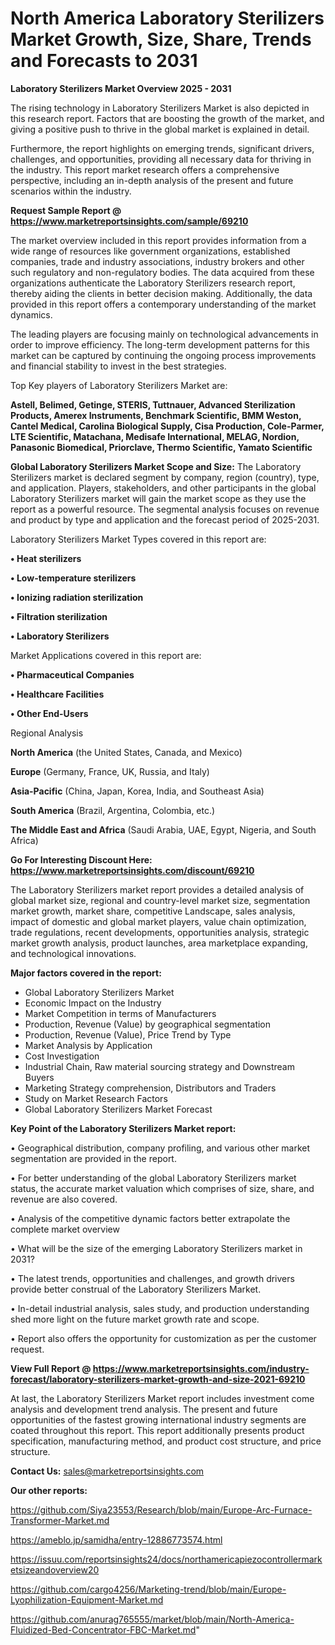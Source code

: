 # North America Laboratory Sterilizers Market Growth, Size, Share, Trends and Forecasts to 2031

<Strong> Laboratory Sterilizers Market Overview 2025 - 2031</strong>

The rising technology in Laboratory Sterilizers Market is also depicted in this research report. Factors that are boosting the growth of the market, and giving a positive push to thrive in the global market is explained in detail.

Furthermore, the report highlights on emerging trends, significant drivers, challenges, and opportunities, providing all necessary data for thriving in the industry. This report market research offers a comprehensive perspective, including an in-depth analysis of the present and future scenarios within the industry.

<strong>Request Sample Report @ <a href=https://www.marketreportsinsights.com/sample/69210>https://www.marketreportsinsights.com/sample/69210</a></strong>

The market overview included in this report provides information from a wide range of resources like government organizations, established companies, trade and industry associations, industry brokers and other such regulatory and non-regulatory bodies. The data acquired from these organizations authenticate the Laboratory Sterilizers research report, thereby aiding the clients in better decision making. Additionally, the data provided in this report offers a contemporary understanding of the market dynamics.

The leading players are focusing mainly on technological advancements in order to improve efficiency. The long-term development patterns for this market can be captured by continuing the ongoing process improvements and financial stability to invest in the best strategies.

Top Key players of Laboratory Sterilizers Market are:

<strong>Astell, Belimed, Getinge, STERIS, Tuttnauer, Advanced Sterilization Products, Amerex Instruments, Benchmark Scientific, BMM Weston, Cantel Medical, Carolina Biological Supply, Cisa Production, Cole-Parmer, LTE Scientific, Matachana, Medisafe International, MELAG, Nordion, Panasonic Biomedical, Priorclave, Thermo Scientific, Yamato Scientific</strong>

<strong><b>Global Laboratory Sterilizers Market Scope and Size:</b></strong>
The Laboratory Sterilizers market is declared segment by company, region (country), type, and application. Players, stakeholders, and other participants in the global Laboratory Sterilizers market will gain the market scope as they use the report as a powerful resource. The segmental analysis focuses on revenue and product by type and application and the forecast period of 2025-2031.

Laboratory Sterilizers Market Types covered in this report are:

<strong>• Heat sterilizers

• Low-temperature sterilizers

• Ionizing radiation sterilization

• Filtration sterilization

• Laboratory Sterilizers</strong>

Market Applications covered in this report are:

<strong>• Pharmaceutical Companies

• Healthcare Facilities

• Other End-Users</strong> 

Regional Analysis

<strong>North America</strong> (the United States, Canada, and Mexico)

<strong>Europe</strong> (Germany, France, UK, Russia, and Italy)

<strong>Asia-Pacific</strong> (China, Japan, Korea, India, and Southeast Asia)

<strong>South America</strong> (Brazil, Argentina, Colombia, etc.)

<strong>The Middle East and Africa</strong> (Saudi Arabia, UAE, Egypt, Nigeria, and South Africa)

<strong>Go For Interesting Discount Here: <a href=https://www.marketreportsinsights.com/discount/69210>https://www.marketreportsinsights.com/discount/69210</a></strong>

The Laboratory Sterilizers market report provides a detailed analysis of global market size, regional and country-level market size, segmentation market growth, market share, competitive Landscape, sales analysis, impact of domestic and global market players, value chain optimization, trade regulations, recent developments, opportunities analysis, strategic market growth analysis, product launches, area marketplace expanding, and technological innovations.

<strong><b>Major factors covered in the report:</b></strong>
<ul>
  <li>Global Laboratory Sterilizers Market </li>
  <li>Economic Impact on the Industry</li>
  <li>Market Competition in terms of Manufacturers</li>
  <li>Production, Revenue (Value) by geographical segmentation</li>
  <li>Production, Revenue (Value), Price Trend by Type</li>
  <li>Market Analysis by Application</li>
  <li>Cost Investigation</li>
  <li>Industrial Chain, Raw material sourcing strategy and Downstream Buyers</li>
  <li>Marketing Strategy comprehension, Distributors and Traders</li>
  <li>Study on Market Research Factors</li>
  <li>Global Laboratory Sterilizers Market Forecast</li>
</ul>

<strong><b>Key Point of the Laboratory Sterilizers Market report:</b></strong>

• Geographical distribution, company profiling, and various other market segmentation are provided in the report.

• For better understanding of the global Laboratory Sterilizers market status, the accurate market valuation which comprises of size, share, and revenue are also covered.

• Analysis of the competitive dynamic factors better extrapolate the complete market overview

• What will be the size of the emerging Laboratory Sterilizers market in 2031?

• The latest trends, opportunities and challenges, and growth drivers provide better construal of the Laboratory Sterilizers Market.

• In-detail industrial analysis, sales study, and production understanding shed more light on the future market growth rate and scope.

• Report also offers the opportunity for customization as per the customer request.

<strong><b>View Full Report @ <a href=https://www.marketreportsinsights.com/industry-forecast/laboratory-sterilizers-market-growth-and-size-2021-69210>https://www.marketreportsinsights.com/industry-forecast/laboratory-sterilizers-market-growth-and-size-2021-69210</a></b></strong>


At last, the Laboratory Sterilizers Market report includes investment come analysis and development trend analysis. The present and future opportunities of the fastest growing international industry segments are coated throughout this report. This report additionally presents product specification, manufacturing method, and product cost structure, and price structure.

<strong>Contact Us:</strong>
sales@marketreportsinsights.com

<strong>Our other reports:</strong>

<a href=https://github.com/Siya23553/Research/blob/main/Europe-Arc-Furnace-Transformer-Market.md>https://github.com/Siya23553/Research/blob/main/Europe-Arc-Furnace-Transformer-Market.md</a>

<a href=https://ameblo.jp/samidha/entry-12886773574.html>https://ameblo.jp/samidha/entry-12886773574.html</a>

<a href=https://issuu.com/reportsinsights24/docs/northamericapiezocontrollermarketsizeandoverview20>https://issuu.com/reportsinsights24/docs/northamericapiezocontrollermarketsizeandoverview20</a>

<a href=https://github.com/cargo4256/Marketing-trend/blob/main/Europe-Lyophilization-Equipment-Market.md>https://github.com/cargo4256/Marketing-trend/blob/main/Europe-Lyophilization-Equipment-Market.md</a>

<a href=https://github.com/anurag765555/market/blob/main/North-America-Fluidized-Bed-Concentrator-FBC-Market.md>https://github.com/anurag765555/market/blob/main/North-America-Fluidized-Bed-Concentrator-FBC-Market.md</a>"
